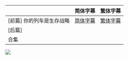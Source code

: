 |                           | 简体字幕                                                     | 繁体字幕                                                     |
| ------------------------- | ------------------------------------------------------------ | ------------------------------------------------------------ |
| [前篇] 你的列车是生存战略 | [简体字幕](https://raw.githubusercontent.com/SweetSub/SweetSub/master/Archive/Penguindrum%20Movies/%5BSweetSub%5D%20RE%20cycle%20of%20the%20PENGUINDRUM%20-%20Movie%2001.chs.ass) | [繁体字幕](https://raw.githubusercontent.com/SweetSub/SweetSub/master/Archive/Penguindrum%20Movies/%5BSweetSub%5D%20RE%20cycle%20of%20the%20PENGUINDRUM%20-%20Movie%2001.chs.ass) |
| [后篇]                    |                                                              |                                                              |
| 合集                      |                                                              |                                                              |

![](https://p.sda1.dev/6/ccdaeaebef4936bacae461f986ff1ce5/Penguindrum%2001.jpg)

